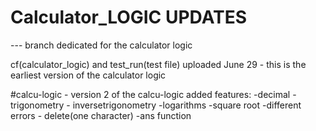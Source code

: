 # Calculator_LOGIC UPDATES
--- branch dedicated for the calculator logic 

cf(calculator_logic) and test_run(test file)  uploaded June 29 - this is the earliest version of the calculator logic  


#calcu-logic - version 2 of the calcu-logic 
added features: -decimal -trigonometry - inversetrigonometry -logarithms -square root -different errors - delete(one character) -ans function 
